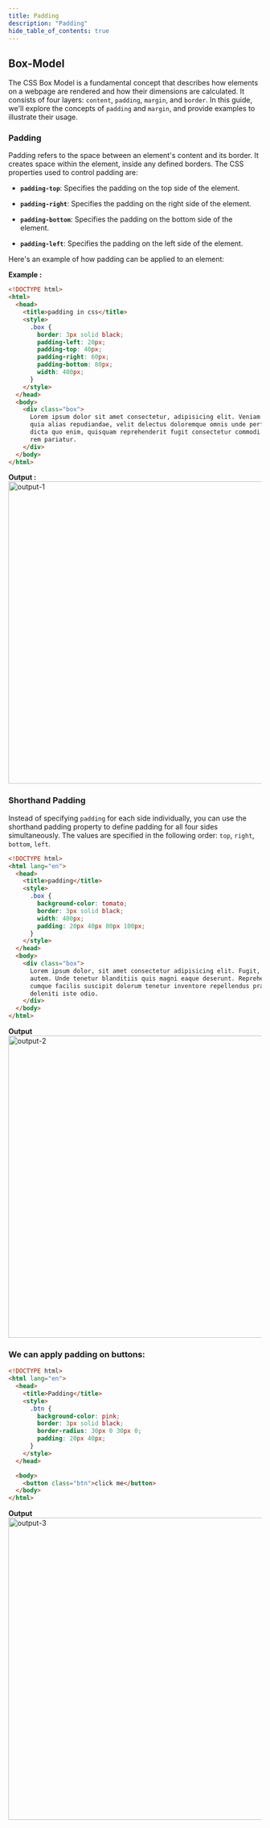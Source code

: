 ```yaml
---
title: Padding
description: "Padding"
hide_table_of_contents: true
---
```


## Box-Model

The CSS Box Model is a fundamental concept that describes how elements on a webpage are rendered and how their dimensions are calculated. It consists of four layers: `content`, `padding`, `margin`, and `border`. In this guide, we'll explore the concepts of `padding` and `margin`, and provide examples to illustrate their usage.

### Padding

Padding refers to the space between an element's content and its border. It creates space within the element, inside any defined borders. The CSS properties used to control padding are:

* **`padding-top`**: Specifies the padding on the top side of the element.

* **`padding-right`**: Specifies the padding on the right side of the element.

* **`padding-bottom`**: Specifies the padding on the bottom side of the element.

* **`padding-left`**: Specifies the padding on the left side of the element.

Here's an example of how padding can be applied to an element:

**Example :**

```html
<!DOCTYPE html>
<html>
  <head>
    <title>padding in css</title>
    <style>
      .box {
        border: 3px solid black;
        padding-left: 20px;
        padding-top: 40px;
        padding-right: 60px;
        padding-bottom: 80px;
        width: 400px;
      }
    </style>
  </head>
  <body>
    <div class="box">
      Lorem ipsum dolor sit amet consectetur, adipisicing elit. Veniam impedit,
      quia alias repudiandae, velit delectus doloremque omnis unde perferendis
      dicta quo enim, quisquam reprehenderit fugit consectetur commodi corporis
      rem pariatur.
    </div>
  </body>
</html>
```

**Output :**
<img src="/css/04/output-1.png" alt="output-1" width="600px"/>

### Shorthand Padding

Instead of specifying `padding` for each side individually, you can use the shorthand padding property to define padding for all four sides simultaneously. The values are specified in the following order: `top`, `right`, `bottom`, `left`.


```html
<!DOCTYPE html>
<html lang="en">
  <head>
    <title>padding</title>
    <style>
      .box {
        background-color: tomato;
        border: 3px solid black;
        width: 400px;
        padding: 20px 40px 80px 100px;
      }
    </style>
  </head>
  <body>
    <div class="box">
      Lorem ipsum dolor, sit amet consectetur adipisicing elit. Fugit, aliquam
      autem. Unde tenetur blanditiis quis magni eaque deserunt. Reprehenderit
      cumque facilis suscipit dolorum tenetur inventore repellendus praesentium
      deleniti iste odio.
    </div>
  </body>
</html>
```

**Output**
<img src="/css/04/output-2.png" alt="output-2" width="600px"/>

### We can apply padding on buttons:

```html
<!DOCTYPE html>
<html lang="en">
  <head>
    <title>Padding</title>
    <style>
      .btn {
        background-color: pink;
        border: 3px solid black;
        border-radius: 30px 0 30px 0;
        padding: 20px 40px;
      }
    </style>
  </head>

  <body>
    <button class="btn">click me</button>
  </body>
</html>
```

**Output**
<img src="/css/04/output-3.png" alt="output-3" width="600px"/>